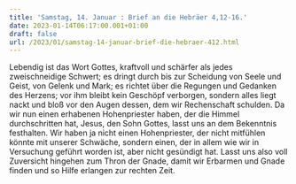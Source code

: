 ```yaml
---
title: 'Samstag, 14. Januar : Brief an die Hebräer 4,12-16.'
date: 2023-01-14T06:17:00.001+01:00
draft: false
url: /2023/01/samstag-14-januar-brief-die-hebraer-412.html
---
```


Lebendig ist das Wort Gottes, kraftvoll und schärfer als jedes zweischneidige Schwert; es dringt durch bis zur Scheidung von Seele und Geist, von Gelenk und Mark; es richtet über die Regungen und Gedanken des Herzens; vor ihm bleibt kein Geschöpf verborgen, sondern alles liegt nackt und bloß vor den Augen dessen, dem wir Rechenschaft schulden. Da wir nun einen erhabenen Hohenpriester haben, der die Himmel durchschritten hat, Jesus, den Sohn Gottes, lasst uns an dem Bekenntnis festhalten. Wir haben ja nicht einen Hohenpriester, der nicht mitfühlen könnte mit unserer Schwäche, sondern einen, der in allem wie wir in Versuchung geführt worden ist, aber nicht gesündigt hat. Lasst uns also voll Zuversicht hingehen zum Thron der Gnade, damit wir Erbarmen und Gnade finden und so Hilfe erlangen zur rechten Zeit.